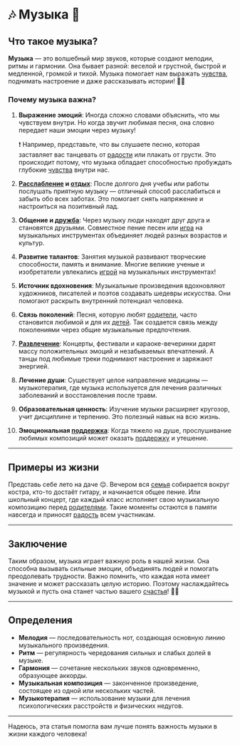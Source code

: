 # 🎶 **Музыка** 🎤

## Что такое музыка?

**Музыка** — это волшебный мир звуков, которые создают мелодии, ритмы и гармонии. Она бывает разной: веселой и грустной, быстрой и медленной, громкой и тихой. Музыка помогает нам выражать [чувства](Любовь.md), поднимать настроение и даже рассказывать истории! 💫🎹

### Почему музыка важна?

1. **Выражение эмоций**: Иногда сложно словами объяснить, что мы чувствуем внутри. Но когда звучит любимая песня, она словно передает наши эмоции через музыку!
   
   ❗️ Например, представьте, что вы слушаете песню, которая заставляет вас танцевать от [радости](Улыбка.md) или плакать от грусти. Это происходит потому, что музыка обладает способностью пробуждать глубокие [чувства](Любовь.md) внутри нас.

2. **[Расслабление](Отдых.md) и [отдых](Отдых.md)**: После долгого дня учебы или работы послушать приятную музыку — отличный способ расслабиться и забыть обо всех заботах. Это помогает снять напряжение и настроиться на позитивный лад.

3. **Общение и [дружба](Дружба.md)**: Через музыку люди находят друг друга и становятся друзьями. Совместное пение песен или [игра](Игры.md) на музыкальных инструментах объединяет людей разных возрастов и культур.

4. **Развитие талантов**: Занятия музыкой развивают творческие способности, память и внимание. Многие великие ученые и изобретатели увлекались [игрой](Игры.md) на музыкальных инструментах!

5. **Источник вдохновения**: Музыкальные произведения вдохновляют художников, писателей и поэтов создавать шедевры искусства. Они помогают раскрыть внутренний потенциал человека.

6. **Связь поколений**: Песня, которую любят [родители](Семья.md), часто становится любимой и для их [детей](Семья.md). Так создается связь между поколениями через общие музыкальные предпочтения.

7. **[Развлечение](Хобби.md)**: Концерты, фестивали и караоке-вечеринки дарят массу положительных эмоций и незабываемых впечатлений. А танцы под любимые треки поднимают настроение и заряжают энергией.

8. **Лечение души**: Существует целое направление медицины — музыкотерапия, где музыка используется для лечения различных заболеваний и восстановления после травм.

9. **Образовательная ценность**: Изучение музыки расширяет кругозор, учит дисциплине и терпению. Это полезный навык на всю жизнь.

10. **Эмоциональная [поддержка](Помощь_другим.md)**: Когда тяжело на душе, прослушивание любимых композиций может оказать [поддержку](Помощь_другим.md) и утешение.

---

## Примеры из жизни

Представь себе лето на даче 😌. Вечером вся [семья](Семья.md) собирается вокруг костра, кто-то достаёт гитару, и начинается общее пение. Или школьный концерт, где каждый класс исполняет свою музыкальную композицию перед [родителями](Семья.md). Такие моменты остаются в памяти навсегда и приносят [радость](Радость.md) всем участникам.

---

## Заключение

Таким образом, музыка играет важную роль в нашей жизни. Она способна вызывать сильные эмоции, объединять людей и помогать преодолевать трудности. Важно помнить, что каждая нота имеет значение и может рассказать целую историю. Поэтому наслаждайтесь музыкой и пусть она станет частью вашего [счастья](Счастье.md)! 👏✨

---

## Определения

- **Мелодия** — последовательность нот, создающая основную линию музыкального произведения.
- **Ритм** — регулярность чередования сильных и слабых долей в музыке.
- **Гармония** — сочетание нескольких звуков одновременно, образующее аккорды.
- **Музыкальная композиция** — законченное произведение, состоящее из одной или нескольких частей.
- **Музыкотерапия** — использование музыки для лечения психологических расстройств и физических недугов.
  
---

Надеюсь, эта статья помогла вам лучше понять важность музыки в жизни каждого человека!
